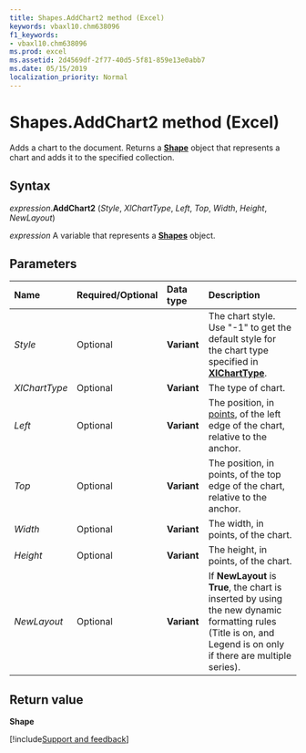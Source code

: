 ```yaml
---
title: Shapes.AddChart2 method (Excel)
keywords: vbaxl10.chm638096
f1_keywords:
- vbaxl10.chm638096
ms.prod: excel
ms.assetid: 2d4569df-2f77-40d5-5f81-859e13e0abb7
ms.date: 05/15/2019
localization_priority: Normal
---
```



# Shapes.AddChart2 method (Excel)

Adds a chart to the document. Returns a **[Shape](Excel.Shape.md)** object that represents a chart and adds it to the specified collection.


## Syntax

_expression_.**AddChart2** (_Style_, _XlChartType_, _Left_, _Top_, _Width_, _Height_, _NewLayout_)

_expression_ A variable that represents a **[Shapes](Excel.Shapes.md)** object.


## Parameters

|Name|Required/Optional|Data type|Description|
|:-----|:-----|:-----|:-----|
| _Style_|Optional|**Variant**|The chart style. Use "-1" to get the default style for the chart type specified in **[XlChartType](excel.xlcharttype.md)**. |
| _XlChartType_|Optional|**Variant**|The type of chart.|
| _Left_|Optional|**Variant**|The position, in [points](../language/glossary/vbe-glossary.md#point), of the left edge of the chart, relative to the anchor.|
| _Top_|Optional|**Variant**|The position, in points, of the top edge of the chart, relative to the anchor.|
| _Width_|Optional|**Variant**|The width, in points, of the chart.|
| _Height_|Optional|**Variant**|The height, in points, of the chart.|
| _NewLayout_|Optional|**Variant**|If **NewLayout** is **True**, the chart is inserted by using the new dynamic formatting rules (Title is on, and Legend is on only if there are multiple series).|

## Return value

**Shape**




[!include[Support and feedback](~/includes/feedback-boilerplate.md)]
